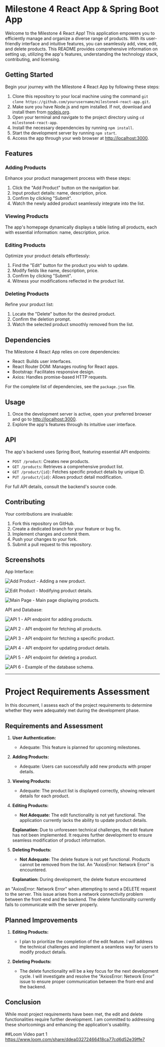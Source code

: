 
# Milestone 4 React App & Spring Boot App

Welcome to the Milestone 4 React App! This application empowers you to efficiently manage and organize a diverse range of products. With its user-friendly interface and intuitive features, you can seamlessly add, view, edit, and delete products. This README provides comprehensive information on setting up, utilizing the app's features, understanding the technology stack, contributing, and licensing.

## Getting Started

Begin your journey with the Milestone 4 React App by following these steps:

1. Clone this repository to your local machine using the command `git clone https://github.com/yourusername/milestone4-react-app.git`.
2. Make sure you have Node.js and npm installed. If not, download and install them from [nodejs.org](https://nodejs.org/).
3. Open your terminal and navigate to the project directory using `cd milestone4-react-app`.
4. Install the necessary dependencies by running `npm install`.
5. Start the development server by running `npm start`.
6. Access the app through your web browser at [http://localhost:3000](http://localhost:3000).

## Features

### Adding Products

Enhance your product management process with these steps:

1. Click the "Add Product" button on the navigation bar.
2. Input product details: name, description, price.
3. Confirm by clicking "Submit".
4. Watch the newly added product seamlessly integrate into the list.

### Viewing Products

The app's homepage dynamically displays a table listing all products, each with essential information: name, description, price.

### Editing Products

Optimize your product details effortlessly:

1. Find the "Edit" button for the product you wish to update.
2. Modify fields like name, description, price.
3. Confirm by clicking "Submit".
4. Witness your modifications reflected in the product list.

### Deleting Products

Refine your product list:

1. Locate the "Delete" button for the desired product.
2. Confirm the deletion prompt.
3. Watch the selected product smoothly removed from the list.

## Dependencies

The Milestone 4 React App relies on core dependencies:

- React: Builds user interfaces.
- React Router DOM: Manages routing for React apps.
- Bootstrap: Facilitates responsive design.
- Axios: Handles promise-based HTTP requests.

For the complete list of dependencies, see the `package.json` file.

## Usage

1. Once the development server is active, open your preferred browser and go to [http://localhost:3000](http://localhost:3000).
2. Explore the app's features through its intuitive user interface.

## API

The app's backend uses Spring Boot, featuring essential API endpoints:

- `POST /product`: Creates new products.
- `GET /products`: Retrieves a comprehensive product list.
- `GET /product/{id}`: Fetches specific product details by unique ID.
- `PUT /product/{id}`: Allows product detail modification.

For full API details, consult the backend's source code.

## Contributing

Your contributions are invaluable:

1. Fork this repository on GitHub.
2. Create a dedicated branch for your feature or bug fix.
3. Implement changes and commit them.
4. Push your changes to your fork.
5. Submit a pull request to this repository.

## Screenshots

App Interface:

![Add Product](https://github.com/vrijeshpatel1997/CST-452/assets/60836824/1e9a03f0-13b2-4720-a7bc-00d68ffecb51) - Adding a new product.

![Edit Product](https://github.com/vrijeshpatel1997/CST-452/assets/60836824/625d2845-be24-40cf-80c4-7910bcda1c27) - Modifying product details.

![Main Page](https://github.com/vrijeshpatel1997/CST-452/assets/60836824/a98e8e29-5645-4260-8e66-7d52450f4d96) - Main page displaying products.

API and Database:

![API 1](https://github.com/vrijeshpatel1997/CST-452/assets/60836824/8dcdb795-38af-49a7-a190-5b6154462a74) - API endpoint for adding products.

![API 2](https://github.com/vrijeshpatel1997/CST-452/assets/60836824/df3e42c9-01e7-4a6d-88be-8c74bffa89ba) - API endpoint for fetching all products.

![API 3](https://github.com/vrijeshpatel1997/CST-452/assets/60836824/c3327ca3-b1fb-4908-a6f7-32de3f5590f1) - API endpoint for fetching a specific product.

![API 4](https://github.com/vrijeshpatel1997/CST-452/assets/60836824/859975b7-669b-40c0-a378-4b6ceeefe2b3) - API endpoint for updating product details.

![API 5](https://github.com/vrijeshpatel1997/CST-452/assets/60836824/ea4bb555-7fd7-4551-a416-cd135192edf3) - API endpoint for deleting a product.

![API 6](https://github.com/vrijeshpatel1997/CST-452/assets/60836824/f5f80524-33d7-4112-a898-d2cc743bac0f) - Example of the database schema.

---

# Project Requirements Assessment

In this document, I assess each of the project requirements to determine whether they were adequately met during the development phase.

## Requirements and Assessment

1. **User Authentication:**
   - Adequate: This feature is planned for upcoming milestones.
   
2. **Adding Products:**
   - Adequate: Users can successfully add new products with proper details.

3. **Viewing Products:**
   - Adequate: The product list is displayed correctly, showing relevant details for each product.

4. **Editing Products:**
   - **Not Adequate:** The edit functionality is not yet functional. The application currently lacks the ability to update product details.

   **Explanation:** Due to unforeseen technical challenges, the edit feature has not been implemented. It requires further development to ensure seamless modification of product information.

5. **Deleting Products:**
   - **Not Adequate:** The delete feature is not yet functional. Products cannot be removed from the list. An "AxiosError: Network Error" is encountered.

   **Explanation:** During development, the delete feature encountered

 an "AxiosError: Network Error" when attempting to send a DELETE request to the server. This issue arises from a network connectivity problem between the front-end and the backend. The delete functionality currently fails to communicate with the server properly.

## Planned Improvements

1. **Editing Products:**
   - I plan to prioritize the completion of the edit feature. I will address the technical challenges and implement a seamless way for users to modify product details.

2. **Deleting Products:**
   - The delete functionality will be a key focus for the next development cycle. I will investigate and resolve the "AxiosError: Network Error" issue to ensure proper communication between the front-end and the backend.

## Conclusion

While most project requirements have been met, the edit and delete functionalities require further development. I am committed to addressing these shortcomings and enhancing the application's usability.

##Loom Video part 1
https://www.loom.com/share/ddea03272466418ca77cd6d52e39ffe7
